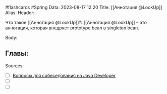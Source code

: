 #flashcards #Spring 
Data: 2023-08-17 12:20
Title: [[Аннотация @LookUp]]
Alias:
Header:

Что такое [[Аннотация @LookUp]]?::[[Аннотация @LookUp]] – это аннотация, которая внедряет prototype bean в singleton bean.
<!--SR:!2023-11-05,10,450-->


Body:




Главы:
-


Sources:
- [ ] [Вопросы для собеседования на Java Developer](https://github.com/enhorse/java-interview/blob/master/README.md#%D0%9E%D0%9E%D0%9F)
- [ ] []()
- [ ] []()
